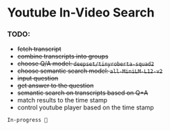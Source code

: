 # Youtube In-Video Search


### TODO:

- ~~fetch transcript~~
- ~~combine transcripts into groups~~
- ~~choose Q/A model: `deepset/tinyroberta-squad2`~~
- ~~choose semantic search model: `all-MiniLM-L12-v2`~~
- ~~input question~~
- ~~get answer to the question~~
- ~~semantic search on transcripts based on Q+A~~
- match results to the time stamp
- control youtube player based on the time stamp


```
In-progress 🚧️
```